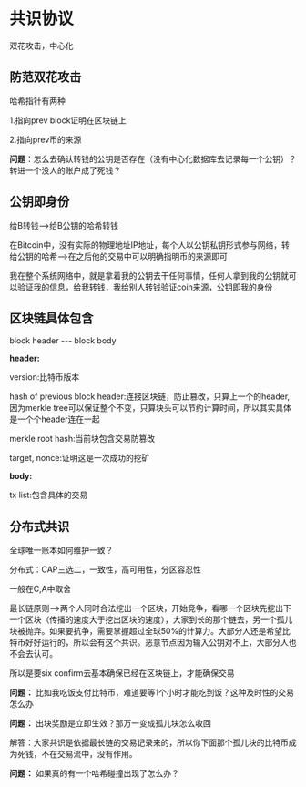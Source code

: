 # 共识协议

双花攻击，中心化

## 防范双花攻击

哈希指针有两种

1.指向prev block证明在区块链上

2.指向prev币的来源

**问题**：怎么去确认转钱的公钥是否存在（没有中心化数据库去记录每一个公钥）？转进一个没人的账户成了死钱？

## 公钥即身份

给B转钱-->给B公钥的哈希转钱

在Bitcoin中，没有实际的物理地址IP地址，每个人以公钥私钥形式参与网络，转给公钥的哈希-->在之后他的交易中可以明确指明币的来源即可

我在整个系统网络中，就是拿着我的公钥去干任何事情，任何人拿到我的公钥就可以验证我的信息，给我转钱，我给别人转钱验证coin来源，公钥即我的身份

## 区块链具体包含

block header --- block body

**header:**

version:比特币版本

hash of previous block header:连接区块链，防止篡改，只算上一个的header, 因为merkle tree可以保证整个不变，只算块头可以节约计算时间，所以其实具体是一个个header连在一起

merkle root hash:当前块包含交易防篡改

target, nonce:证明这是一次成功的挖矿

**body:**

tx list:包含具体的交易

## 分布式共识

全球唯一账本如何维护一致？

分布式：CAP三选二，一致性，高可用性，分区容忍性

一般在C,A中取舍

最长链原则-->两个人同时合法挖出一个区块，开始竞争，看哪一个区块先挖出下一个区块（传播的速度大于挖出区块的速度），大家到长的那个链去，另一个孤儿块被抛弃。如果要抗争，需要掌握超过全球50%的计算力。大部分人还是希望比特币好好运行的，所以会有这个共识。恶意节点因为输入公钥对不上，大部分人也不会去认可。

所以是要six confirm去基本确保已经在区块链上，才能确保交易

**问题：** 比如我吃饭支付比特币，难道要等1个小时才能吃到饭？这种及时性的交易怎么办

**问题：** 出块奖励是立即生效？那万一变成孤儿块怎么收回

解答：大家共识是依据最长链的交易记录来的，所以你下面那个孤儿块的比特币成为死钱，不在交易流中，没有作用。

**问题：** 如果真的有一个哈希碰撞出现了怎么办？
